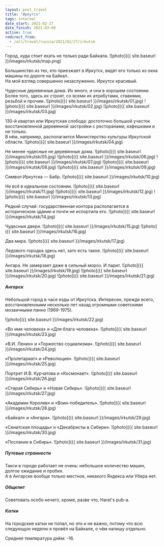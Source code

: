 ```yaml
---
layout: post_travel
title: "Иркутск"
tags: internal
date_start: 2021-02-27
date_finish: 2021-03-09
active: true
redirect_from:
  - /all/travel/russia/2021/02/27/irkutsk
---
```


Город, куда стоит ехать не только ради Байкала.
![photo]({{ site.baseurl }}/images/irkutsk/map.png)

Большинство из тех, кто приезжает в Иркутск, видят его только из окна машины по дороге на Байкал.  
На мой взгляд совершенно незаслуженно. Иркутск красивый.

Чудесные деревянные дома. Их много, и они в хорошем состоянии. Более того, здесь их строят, со всеми их атрибутами, ставнями, резьбой и прочим.
![photo]({{ site.baseurl }}/images/irkutsk/01.jpg)
![photo]({{ site.baseurl }}/images/irkutsk/02.jpg)
![photo]({{ site.baseurl }}/images/irkutsk/03.jpg)

130-й квартал или Иркутская слобода: достоточно большой участок восстановленной деревянной застройки с ресторанами, кафешками и не только.  
В нём, например, располагается Министерство культуры Иркутской области.
![photo]({{ site.baseurl }}/images/irkutsk/04.jpg)

Не менее чудесные не деревянные дома.
![photo]({{ site.baseurl }}/images/irkutsk/05.jpg)
![photo]({{ site.baseurl }}/images/irkutsk/06.jpg)
![photo]({{ site.baseurl }}/images/irkutsk/07.jpg)
![photo]({{ site.baseurl }}/images/irkutsk/08.jpg)
![photo]({{ site.baseurl }}/images/irkutsk/09.jpg)

Символ Иркутска — Бабр.
![photo]({{ site.baseurl }}/images/irkutsk/10.jpg)

Не всё в идеальном состоянии.
![photo]({{ site.baseurl }}/images/irkutsk/11.jpg)
![photo]({{ site.baseurl }}/images/irkutsk/12.jpg)
![photo]({{ site.baseurl }}/images/irkutsk/13.jpg)

Редкий случай: государственная контора располагается в историческом здании и почти не испортила его.
![photo]({{ site.baseurl }}/images/irkutsk/14.jpg)

Чудесные двери.
![photo]({{ site.baseurl }}/images/irkutsk/15.jpg)
![photo]({{ site.baseurl }}/images/irkutsk/16.jpg)

Два мира.
![photo]({{ site.baseurl }}/images/irkutsk/17.jpg)

Ледового городка здесь нет, зато есть такое.
![photo]({{ site.baseurl }}/images/irkutsk/18.jpg)

Ангара. Не замерзает даже в сильный мороз. И парит.
![photo]({{ site.baseurl }}/images/irkutsk/19.jpg)
![photo]({{ site.baseurl }}/images/irkutsk/20.jpg)
![photo]({{ site.baseurl }}/images/irkutsk/21.jpg)

##### Ангарск

Небольшой город в часе езды от Иркутска. Интересен, прежде всего, восстановленными несколько лет назад огромными советскими мозаичными панно (1969-1975).

![photo]({{ site.baseurl }}/images/irkutsk/22.jpg)

«Во имя человека» и «Для блага человека».
![photo]({{ site.baseurl }}/images/irkutsk/23.jpg)

«В.И. Ленин» и «Торжество социализма».
![photo]({{ site.baseurl }}/images/irkutsk/24.jpg)

«Пролетариат» и «Революция».
![photo]({{ site.baseurl }}/images/irkutsk/25.jpg)

Портрет И.В. Курчатова и «Космонавт».
![photo]({{ site.baseurl }}/images/irkutsk/26.jpg)

«Старая Сибирь» и «Новая Сибирь».
![photo]({{ site.baseurl }}/images/irkutsk/27.jpg)

«Академик Королев» и «Воин-победитель».
![photo]({{ site.baseurl }}/images/irkutsk/28.jpg)

«Байкал» и «Ангара».
![photo]({{ site.baseurl }}/images/irkutsk/29.jpg)

«Сенатская площадь» и «Декабристы в Сибири».
![photo]({{ site.baseurl }}/images/irkutsk/30.jpg)

«Послание в Сибирь».
![photo]({{ site.baseurl }}/images/irkutsk/31.jpg)

##### Путевые странности

Такси в городе работает не очень: небольшое количество машин, долгое ожидание и пробки.  
А в Ангарске вообще только местное, никакого Яндекса или Убера нет.

##### Общепит

Советовать особо нечего, кроме, разве что, Harat's pub-а.

##### Катки

На городские катки не попал, но это и не важно, потому что всю следующую неделю я провёл на Байкале, о чём напишу отдельно.

Средняя температура днём: -16.
